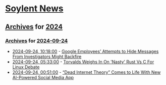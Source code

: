 # [Soylent News](../../../README.md)

## [Archives](../../index.md) for [2024](../index.md)

### [Archives](../../index.md) for [2024-09-24](index.md)

* [2024-09-24, 10:18:00](https://soylentnews.org/article.pl?sid=24/09/23/1243226&from=rss) - [Google Employees’ Attempts to Hide Messages From Investigators Might Backfire](https://soylentnews.org/article.pl?sid=24/09/23/1243226&from=rss)
* [2024-09-24, 05:33:00](https://soylentnews.org/article.pl?sid=24/09/23/1237221&from=rss) - [Torvalds Weighs In On 'Nasty' Rust Vs C For Linux Debate](https://soylentnews.org/article.pl?sid=24/09/23/1237221&from=rss)
* [2024-09-24, 00:51:00](https://soylentnews.org/article.pl?sid=24/09/22/1436255&from=rss) - [“Dead Internet Theory” Comes to Life With New AI-Powered Social Media App](https://soylentnews.org/article.pl?sid=24/09/22/1436255&from=rss)

